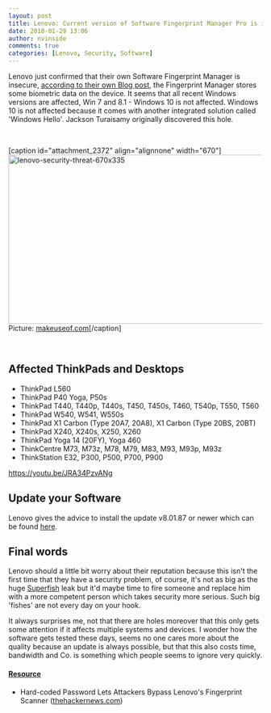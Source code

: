 ```yaml
---
layout: post
title: Lenovo: Current version of Software Fingerprint Manager Pro is insecure
date: 2018-01-29 13:06
author: nvinside
comments: true
categories: [Lenovo, Security, Software]
---
```

Lenovo just confirmed that their own Software Fingerprint Manager is insecure, <a href="https://support.lenovo.com/nl/en/product_security/len-15999">according to their own Blog post</a>, the Fingerprint Manager stores some biometric data on the device. It seems that all recent Windows versions are affected, Win 7 and 8.1 - Windows 10 is not affected. Windows 10 is not affected because it comes with another integrated solution called 'Windows Hello'. Jackson Turaisamy originally discovered this hole.

&nbsp;

[caption id="attachment_2372" align="alignnone" width="670"]<img class="alignnone size-full wp-image-2372" src="https://chefkochblog.files.wordpress.com/2018/01/lenovo-security-threat-670x335.jpg" alt="lenovo-security-threat-670x335" width="670" height="335" /> Picture: <a href="https://cdn.makeuseof.com/wp-content/uploads/2016/05/lenovo-security-threat-670x335.jpg">makeuseof.com</a>[/caption]

&nbsp;

<!--more-->

<h2>Affected ThinkPads and Desktops</h2>

<ul>
    <li>ThinkPad L560</li>
    <li>ThinkPad P40 Yoga, P50s</li>
    <li>ThinkPad T440, T440p, T440s, T450, T450s, T460, T540p, T550, T560</li>
    <li>ThinkPad W540, W541, W550s</li>
    <li>ThinkPad X1 Carbon (Type 20A7, 20A8), X1 Carbon (Type 20BS, 20BT)</li>
    <li>ThinkPad X240, X240s, X250, X260</li>
    <li>ThinkPad Yoga 14 (20FY), Yoga 460</li>
    <li>ThinkCentre M73, M73z, M78, M79, M83, M93, M93p, M93z</li>
    <li>ThinkStation E32, P300, P500, P700, P900</li>
</ul>

https://youtu.be/JRA34PzvANg

<h2>Update your Software</h2>

Lenovo gives the advice to install the update v8.01.87 or newer which can be found <a href="https://pcsupport.lenovo.com/nl/en/downloads/ds034486">here</a>.

<h2>Final words</h2>

Lenovo should a little bit worry about their reputation because this isn't the first time that they have a security problem, of course, it's not as big as the huge <a href="https://en.wikipedia.org/wiki/Superfish">Superfish</a> leak but it'd maybe time to fire someone and replace him with a more competent person which takes security more serious. Such big 'fishes' are not every day on your hook.

It always surprises me, not that there are holes moreover that this only gets some attention if it affects multiple systems and devices. I wonder how the software gets tested these days, seems no one cares more about the quality because an update is always possible, but that this also costs time, bandwidth and Co. is something which people seems to ignore very quickly.

<h4><span style="text-decoration:underline;">Resource</span></h4>

<ul>
    <li>Hard-coded Password Lets Attackers Bypass Lenovo's Fingerprint Scanner (<a href="https://thehackernews.com/2018/01/lenovo-fingerprint.html" target="_blank" rel="noopener">thehackernews.com</a>)</li>
</ul>

